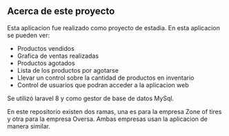 ## Acerca de este proyecto

Esta aplicacion fue realizado como proyecto de estadia.
En esta aplicacion se pueden ver:
- Productos vendidos
- Grafica de ventas realizadas
- Productos agotados
- Lista de los productos por agotarse
- Llevar un control sobre la cantidad de productos en inventario
- Control de usuarios que podran acceder a la aplicacion web


Se utilizó laravel 8 y como gestor de base de datos MySql.

En este repositorio existen dos ramas, una es para la empresa Zone of tires y otra para la empresa Oversa. Ambas empresas usan la aplicacion de manera similar. 





